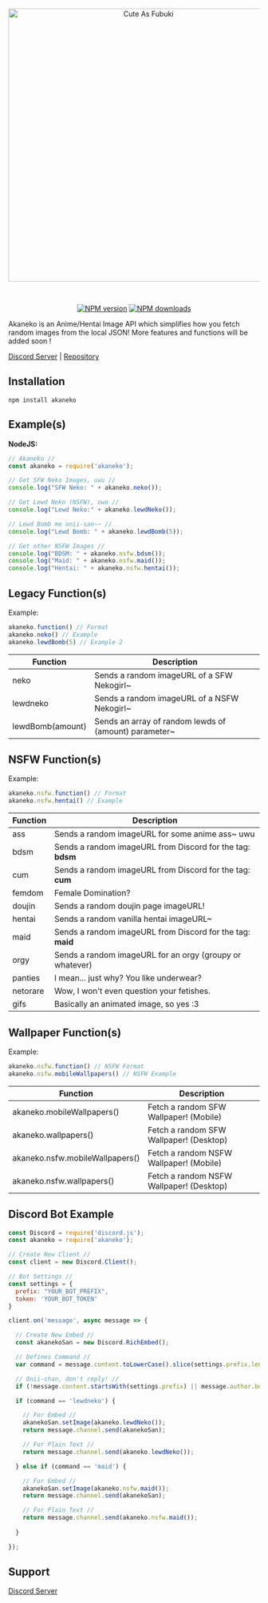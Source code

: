 <div align="center">
  <br />
  <p>
    <a href="https://discord.gg/DxHvWwC"><img src="https://media.discordapp.net/attachments/682872468322648119/682872516259217418/akaneko.png" width="546" alt="Cute As Fubuki" /></a>
  </p>
  <br />
  <p>
    <a href="https://www.npmjs.com/package/akaneko"><img src="https://img.shields.io/npm/v/akaneko.svg?maxAge=3600" alt="NPM version" /></a>
    <a href="https://www.npmjs.com/package/akaneko"><img src="https://img.shields.io/npm/dt/akaneko.svg?maxAge=3600" alt="NPM downloads" /></a>
  </p>
</div>
Akaneko is an Anime/Hentai Image API which simplifies how you fetch random images from the local JSON! More features and functions will be added soon !

[Discord Server](https://discord.gg/DxHvWwC) | [Repository](https://gitlab.com/weeb-squad/akaneko)

## Installation
``npm install akaneko``

## Example(s)
**NodeJS:**
```javascript
// Akaneko //
const akaneko = require('akaneko');

// Get SFW Neko Images, uwu //
console.log("SFW Neko: " + akaneko.neko());

// Get Lewd Neko (NSFW), owo //
console.log("Lewd Neko:" + akaneko.lewdNeko());

// Lewd Bomb me onii-san~~ //
console.log("Lewd Bomb: " + akaneko.lewdBomb(5));

// Get other NSFW Images //
console.log("BDSM: " + akaneko.nsfw.bdsm());
console.log("Maid: " + akaneko.nsfw.maid());
console.log("Hentai: " + akaneko.nsfw.hentai());
```

## Legacy Function(s)
Example:
```javascript
akaneko.function() // Format
akaneko.neko() // Example
akaneko.lewdBomb(5) // Example 2
```
Function | Description
---|---
neko | Sends a random imageURL of a SFW Nekogirl~
lewdneko | Sends a random imageURL of a NSFW Nekogirl~
lewdBomb(amount) | Sends an array of random lewds of (amount) parameter~

## NSFW Function(s)
Example:
```javascript
akaneko.nsfw.function() // Format
akaneko.nsfw.hentai() // Example
```
Function | Description
---|---
ass | Sends a random imageURL for some anime ass~ uwu
bdsm | Sends a random imageURL from Discord for the tag: **bdsm**
cum | Sends a random imageURL from Discord for the tag: **cum**
femdom | Female Domination?
doujin | Sends a random doujin page imageURL!
hentai | Sends a random vanilla hentai imageURL~
maid | Sends a random imageURL from Discord for the tag: **maid**
orgy | Sends a random imageURL for an orgy (groupy or whatever)
panties | I mean... just why? You like underwear?
netorare | Wow, I won't even question your fetishes.
gifs | Basically an animated image, so yes :3

## Wallpaper Function(s)
Example:
```javascript
akaneko.nsfw.function() // NSFW Format
akaneko.nsfw.mobileWallpapers() // NSFW Example
```

Function | Description
---|---
akaneko.mobileWallpapers() | Fetch a random SFW Wallpaper! (Mobile)
akaneko.wallpapers() | Fetch a random SFW Wallpaper! (Desktop)
akaneko.nsfw.mobileWallpapers() | Fetch a random NSFW Wallpaper! (Mobile)
akaneko.nsfw.wallpapers() | Fetch a random NSFW Wallpaper! (Desktop)


## Discord Bot Example
```javascript
const Discord = require('discord.js');
const akaneko = require('akaneko');

// Create New Client //
const client = new Discord.Client();

// Bot Settings //
const settings = {
  prefix: "YOUR_BOT_PREFIX",
  token: 'YOUR_BOT_TOKEN'
}

client.on('message', async message => {

  // Create New Embed //
  const akanekoSan = new Discord.RichEmbed();

  // Defines Command //
  var command = message.content.toLowerCase().slice(settings.prefix.length).split(' ')[0];

  // Onii-chan, don't reply! //
  if (!message.content.startsWith(settings.prefix) || message.author.bot) return;

  if (command == 'lewdneko') {

    // For Embed //
    akanekoSan.setImage(akaneko.lewdNeko());
    return message.channel.send(akanekoSan);

    // For Plain Text //
    return message.channel.send(akaneko.lewdNeko());

  } else if (command == 'maid') {

    // For Embed //
    akanekoSan.setImage(akaneko.nsfw.maid());
    return message.channel.send(akanekoSan);

    // For Plain Text //
    return message.channel.send(akaneko.nsfw.maid());
    
  }

});
  ```

## Support
[Discord Server](https://discord.gg/DxHvWwC)